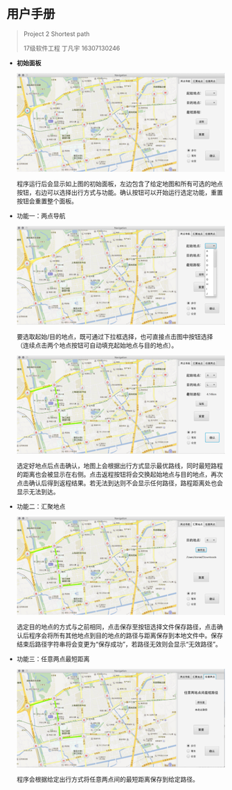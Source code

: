 # 用户手册

> Project 2 Shortest path
>
> 17级软件工程 丁凡宇 16307130246

* **初始面板**

  ![MainPanel](./Screenshots/main-panel.jpg)

  程序运行后会显示如上图的初始面板，左边包含了给定地图和所有可选的地点按钮，右边可以选择出行方式与功能。确认按钮可以开始运行选定功能，重置按钮会重置整个面板。

* 功能一：两点导航

  ![MethodOne](./Screenshots/method-one-1.jpg)

  要选取起始/目的地点，既可通过下拉框选择，也可直接点击图中按钮选择（连续点击两个地点按钮可自动填充起始地点与目的地点）。

  ![MethodOne](./Screenshots/method-one-2.jpg)

  选定好地点后点击确认，地图上会根据出行方式显示最优路线，同时最短路程的距离也会被显示在右侧。点击返程按钮将会交换起始地点与目的地点，再次点击确认后得到返程结果。若无法到达则不会显示任何路径，路程距离处也会显示无法到达。

* 功能二：汇聚地点

  ![MethodTwo](./Screenshots/method-two.jpg)

  选定目的地点的方式与之前相同，点击保存至按钮选择文件保存路径，点击确认后程序会将所有其他地点到目的地点的路径与距离保存到本地文件中。保存结束后路径字符串将会变更为“保存成功”，若路径无效则会显示“无效路径”。

* 功能三：任意两点最短距离

  ![MethodThree](./Screenshots/method-three.jpg)

  程序会根据给定出行方式将任意两点间的最短距离保存到给定路径。
